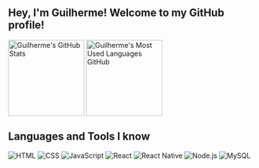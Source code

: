 ## Hey, I'm Guilherme! Welcome to my GitHub profile!

<div>
  <picture>
    <source 
      srcset="https://github-readme-stats-eta-opal.vercel.app/api?username=guilhermegomesneto&show_icons=true&theme=dark&PAT_1&hide=contribs"
      media="(prefers-color-scheme: dark)"
    >
    <source
      srcset="https://github-readme-stats-eta-opal.vercel.app/api?username=guilhermegomesneto&show_icons=true&PAT_1&hide=contribs"
      media="(prefers-color-scheme: light), (prefers-color-scheme: no-preference)"
    >
    <img alt="Guilherme's GitHub Stats" height="155em" align="center" src="https://github-readme-stats-eta-opal.vercel.app/api?username=guilhermegomesneto&show_icons=true&theme=transparent&PAT_1&hide=contribs">
  </picture>
  
  <picture>
    <source 
      srcset="https://github-readme-stats-eta-opal.vercel.app/api/top-langs/?username=guilhermegomesneto&layout=compact&langs_count=8&PAT_1&theme=dark"
      media="(prefers-color-scheme: dark)"
    >
    <source
      srcset="https://github-readme-stats-eta-opal.vercel.app/api/top-langs/?username=guilhermegomesneto&layout=compact&langs_count=8&PAT_1"
      media="(prefers-color-scheme: light), (prefers-color-scheme: no-preference)"
    >
    <img alt="Guilherme's Most Used Languages GitHub" height="155em" align="center" src="https://github-readme-stats-eta-opal.vercel.app/api/top-langs/?username=guilhermegomesneto&layout=compact&langs_count=8&PAT_1&theme=transparent">
  </picture>
</div>

## Languages and Tools I know

<div>
  <img alt="HTML" src="https://img.shields.io/badge/html5-%23E34F26.svg?style=for-the-badge&logo=html5&logoColor=white">
  <img alt="CSS" src="https://img.shields.io/badge/css3-%231572B6.svg?style=for-the-badge&logo=css3&logoColor=white">
  <img alt="JavaScript" src="https://img.shields.io/badge/javascript-%23323330.svg?style=for-the-badge&logo=javascript&logoColor=%23F7DF1E">
  <img alt="React" src="https://img.shields.io/badge/react-%2320232a.svg?style=for-the-badge&logo=react&logoColor=%2361DAFB">
  <img alt="React Native" src="https://img.shields.io/badge/React_Native-20232A?style=for-the-badge&logo=react&logoColor=61DAFB">
  <img alt="Node.js" src="https://img.shields.io/badge/node.js-6DA55F?style=for-the-badge&logo=node.js&logoColor=white">
  <img alt="MySQL" src="https://img.shields.io/badge/mysql-%2300f.svg?style=for-the-badge&logo=mysql&logoColor=white">
</div>
